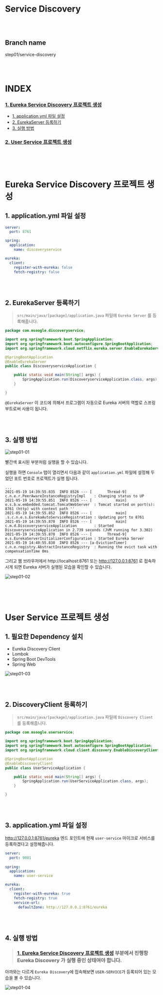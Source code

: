 # Service Discovery

<br><br>

## Branch name
step01/service-discovery

<br><br>

# INDEX
### [1. Eureka Service Discovery 프로젝트 생성](#eureka-service-discovery-프로젝트-생성)
  - [1. application.yml 파일 설정](#1-applicationyml-파일-설정)
  - [2. EurekaServer 등록하기](#2-eurekaserver-등록하기)
  - [3. 실행 방법](#3-실행-방법)
### [2. User Service 프로젝트 생성](#user-service-프로젝트-생성)

<br><br><br>


# Eureka Service Discovery 프로젝트 생성
## 1. application.yml 파일 설정
```yml
server:
  port: 8761

spring:
  application:
    name: discoveryservice

eureka:
  client:
    register-with-eureka: false
    fetch-registry: false
```

<br><br>

## 2. EurekaServer 등록하기
> `src/main/java/[package]/application.java`
> 파일에 `Eureka Server` 를 등록해줍니다.

```java
package com.msoogle.discoveryservice;

import org.springframework.boot.SpringApplication;
import org.springframework.boot.autoconfigure.SpringBootApplication;
import org.springframework.cloud.netflix.eureka.server.EnableEurekaServer;

@SpringBootApplication
@EnableEurekaServer
public class DiscoveryserviceApplication {

    public static void main(String[] args) {
        SpringApplication.run(DiscoveryserviceApplication.class, args);
    }

}
```

`@EurekaServer` 이 코드에 의해서 프로그램이 자동으로 Eureka 서버의 역할로 스프링 부트로써 사용이 됩니다.

<br><br>

## 3. 실행 방법

![step01-01](./img/step01-01.png)

빨간색 표시된 부분처럼 실행을 할 수 있습니다.

실행을 하면 `Console` 탭이 열리면서 다음과 같이 `application.yml` 파일에 설정해 두었던 포트 번호로 프로젝트가 실행 됩니다.

```
...
2021-05-19 14:39:55.835  INFO 8526 --- [       Thread-9] c.n.e.r.PeerAwareInstanceRegistryImpl    : Changing status to UP
2021-05-19 14:39:55.851  INFO 8526 --- [           main] o.s.b.w.embedded.tomcat.TomcatWebServer  : Tomcat started on port(s): 8761 (http) with context path ''
2021-05-19 14:39:55.852  INFO 8526 --- [           main] .s.c.n.e.s.EurekaAutoServiceRegistration : Updating port to 8761
2021-05-19 14:39:55.870  INFO 8526 --- [           main] c.m.d.DiscoveryserviceApplication        : Started DiscoveryserviceApplication in 2.739 seconds (JVM running for 3.302)
2021-05-19 14:39:55.870  INFO 8526 --- [       Thread-9] e.s.EurekaServerInitializerConfiguration : Started Eureka Server
2021-05-19 14:40:55.838  INFO 8526 --- [a-EvictionTimer] c.n.e.registry.AbstractInstanceRegistry  : Running the evict task with compensationTime 0ms
```

그리고 웹 브라우저에서 http://localhost:8761 또는 http://127.0.0.1:8761 로 접속하시게 되면 Eureka 서버가 실행된 모습을 확인할 수 있습니다.

![step01-02](./img/step01-02.png)


<br><br><br>

# User Service 프로젝트 생성

## 1. 필요한 Dependency 설치

- Eureka Discovery Client <br>
- Lombok <br>
- Spring Boot DevTools <br>
- Spring Web <br>

![step01-03](./img/step01-03.png)

<br><br>

## 2. DiscoveryClient 등록하기
> `src/main/java/[package]/application.java`
> 파일에 `Discovery Client` 를 등록해줍니다.

```java
package com.msoogle.userservice;

import org.springframework.boot.SpringApplication;
import org.springframework.boot.autoconfigure.SpringBootApplication;
import org.springframework.cloud.client.discovery.EnableDiscoveryClient;

@SpringBootApplication
@EnableDiscoveryClient
public class UserServiceApplication {

    public static void main(String[] args) {
        SpringApplication.run(UserServiceApplication.class, args);
    }

}
```

<br><br>

## 3. application.yml 파일 설정

http://127.0.0.1:8761/eureka 엔드 포인트에 현재 `user-service` 마이크로 서비스를 등록하겠다고 설정해줍니다.

```yml
server:
  port: 9001
  
spring:
  application:
    name: user-service

eureka:
  client:
    register-with-eureka: true
    fetch-registry: true
    service-url: 
      defaultZone: http://127.0.0.1:8761/eureka
```

<br><br>

## 4. 실행 방법

> ### [1. Eureka Service Discovery 프로젝트 생성](#eureka-service-discovery-프로젝트-생성) 부분에서 진행항 Eureka Discovery 가 실행 중인 상태여야 합니다.

아까와는 다르게 `Eureka Discovery`에 접속해보면 `USER-SERVICE`가 등록되어 있는 모습을 볼 수 있습니다.

![step01-04](./img/step01-04.png)